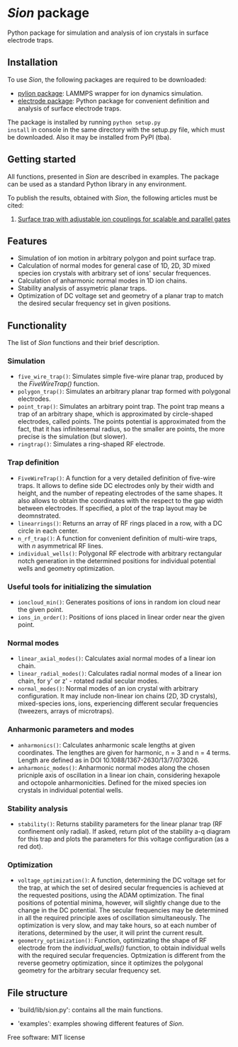 
# *Sion* package

Python package for simulation and analysis of ion crystals in surface electrode traps.

## Installation

To use *Sion*, the following packages are required to be downloaded:
- [pylion package](https://bitbucket.org/dtrypogeorgos/pylion/src/master/): LAMMPS wrapper for ion dynamics simulation.
- [electrode package](https://github.com/nist-ionstorage/electrode): Python package for convenient definition and analysis of surface electrode traps.

The package is installed by running <code>python setup.py install</code> in console in the same directory with the setup.py file, which must be downloaded. Also it may be installed from PyPI (tba).


## Getting started

All functions, presented in *Sion* are described in examples. The package can be used as a standard Python library in any environment.

To publish the results, obtained with *Sion*, the following articles must be cited:
1. [Surface trap with adjustable ion couplings for scalable and parallel gates](https://doi.org/10.48550/arXiv.2211.07121)


## Features
*   Simulation of ion motion in arbitrary polygon and point surface trap.
*   Calculation of normal modes for general case of 1D, 2D, 3D mixed species ion crystals with arbitrary set of ions' secular frequences.
*   Calculation of anharmonic normal modes in 1D ion chains.
*   Stability analysis of assymetric planar traps.
*   Optimization of DC voltage set and geometry of a planar trap to match the desired secular frequency set in given positions. 


## Functionality

The list of *Sion* functions and their brief description. 

### Simulation

* <code>five_wire_trap()</code>: Simulates simple five-wire planar trap, produced by the *FiveWireTrap()* function.
* <code>polygon_trap()</code>: Simulates an arbitrary planar trap formed with polygonal electrodes.
* <code>point_trap()</code>: Simulates an arbitrary point trap. The point trap means a trap of an arbitrary shape, which is approximated by circle-shaped electrodes, called points. The points potential is approximated from the fact, that it has infinitesemal radius, so the smaller are points, the more precise is the simulation (but slower).
* <code>ringtrap()</code>: Simulates a ring-shaped RF electrode.

### Trap definition

* <code>FiveWireTrap()</code>: A function for a very detailed definition of five-wire traps. It allows to define side DC electrodes only by their width and height, and the number of repeating electrodes of the same shapes. It also allows to obtain the coordinates with the respect to the gap width between electrodes. If specified, a plot of the trap layout may be deomnstrated. 
* <code>linearrings()</code>: Returns an array of RF rings placed in a row, with a DC circle in each center.
* <code>n_rf_trap()</code>: A function for convenient definition of multi-wire traps, with *n* asymmetrical RF lines.
* <code>individual_wells()</code>: Polygonal RF electrode with arbitrary rectangular notch generation in the determined positions for individual potential wells and geometry optimization.

### Useful tools for initializing the simulation

* <code>ioncloud_min()</code>: Generates positions of ions in random ion cloud near the given point.
* <code>ions_in_order()</code>: Positions of ions placed in linear order near the given point.

### Normal modes

* <code>linear_axial_modes()</code>: Calculates axial normal modes of a linear ion chain.
* <code>linear_radial_modes()</code>: Calculates radial normal modes of a linear ion chain, for y' or z' - rotated radial secular modes.
* <code>normal_modes()</code>: Normal modes of an ion crystal with arbitrary configuration. It may include non-linear ion chains (2D, 3D crystals), mixed-species ions, ions, experiencing different secular frequencies (tweezers, arrays of microtraps).

### Anharmonic parameters and modes

* <code>anharmonics()</code>: Calculates anharmonic scale lengths at given coordinates. The lengthes are given for harmonic, n = 3 and n = 4 terms. Length are defined as in DOI 10.1088/1367-2630/13/7/073026.
* <code>anharmonic_modes()</code>: Anharmonic normal modes along the chosen pricniple axis of oscillation in a linear ion chain, considering hexapole and octopole anharmonicities. Defined for the mixed species ion crystals in individual potential wells.

### Stability analysis

* <code>stability()</code>: Returns stability parameters for the linear planar trap (RF confinement only radial). If asked, return plot of the stability a-q diagram for this trap and plots the parameters for this voltage configuration (as a red dot).

### Optimization

* <code>voltage_optimization()</code>: A function, determining the DC voltage set for the trap, at which the set of desired secular frequencies is achieved at the requested positions, using the ADAM optimization. The final positions of potential minima, however, will slightly change due to the change in the DC potential. The secular frequencies may be determined in all the required principle axes of oscillation simultaneously. The optimization is very slow, and may take hours, so at each number of iterations, determined by the user, it will print the current result.
* <code>geometry_optimization()</code>: Function, optimizating the shape of RF electrode from the *individual_wells()* function, to obtain individual wells with the required secular frequencies. Optmization is different from the reverse geometry optimization, since it optimizes the polygonal geometry for the arbitrary secular frequency set.


## File structure

*  'build/lib/sion.py': contains all the main functions.

*  'examples': examples showing different features of *Sion*.

Free software: MIT license
